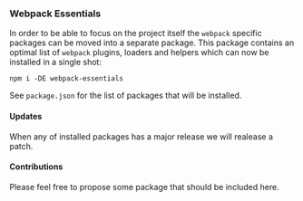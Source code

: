 ### Webpack Essentials

In order to be able to focus on the project itself the `webpack` specific packages can be moved into a separate package. This package contains an optimal list of `webpack` plugins, loaders and helpers which can now be installed in a single shot:

```shell
npm i -DE webpack-essentials
```

See `package.json` for the list of packages that will be installed.

#### Updates

When any of installed packages has a major release we will realease a patch.

#### Contributions

Please feel free to propose some package that should be included here.